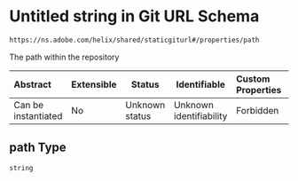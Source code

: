 # Untitled string in Git URL Schema

```txt
https://ns.adobe.com/helix/shared/staticgiturl#/properties/path
```

The path within the repository


| Abstract            | Extensible | Status         | Identifiable            | Custom Properties | Additional Properties | Access Restrictions | Defined In                                                                    |
| :------------------ | ---------- | -------------- | ----------------------- | :---------------- | --------------------- | ------------------- | ----------------------------------------------------------------------------- |
| Can be instantiated | No         | Unknown status | Unknown identifiability | Forbidden         | Allowed               | none                | [staticgiturl.schema.json\*](staticgiturl.schema.json "open original schema") |

## path Type

`string`
